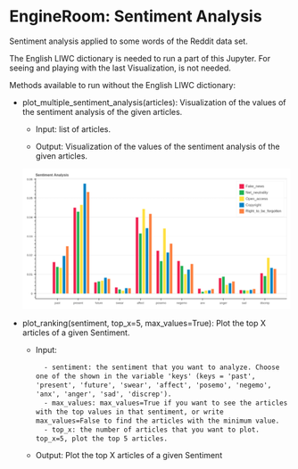 # EngineRoom: Sentiment Analysis
Sentiment analysis applied to some words of the Reddit data set.

The English LIWC dictionary is needed to run a part of this Jupyter. For seeing and playing with the last Visualization, is not needed.

Methods available to run without the English LIWC dictionary:

 - plot_multiple_sentiment_analysis(articles): Visualization of the values of the sentiment analysis of the given articles.
 
     - Input: list of articles.
              
     - Output: Visualization of the values of the sentiment analysis of the given articles.
              
     ![alt text](https://github.com/NGI4eu/engineroom-sentiment_analysis/blob/master/images/visualization_sentiments.png)


- plot_ranking(sentiment, top_x=5, max_values=True): Plot the top X articles of a given Sentiment.

     - Input:
     
             - sentiment: the sentiment that you want to analyze. Choose one of the shown in the variable 'keys' (keys = 'past', 'present', 'future', 'swear', 'affect', 'posemo', 'negemo', 'anx', 'anger', 'sad', 'discrep').
             - max_values: max_values=True if you want to see the articles with the top values in that sentiment, or write max_values=False to find the articles with the minimum value.
             - top_x: the number of articles that you want to plot. top_x=5, plot the top 5 articles.
        
     - Output: Plot the top X articles of a given Sentiment
